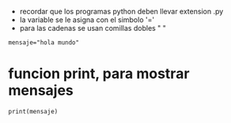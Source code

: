 - recordar que los programas python deben llevar extension .py
- la variable se le asigna con el simbolo '='
- para las cadenas se usan comillas dobles " "

```
mensaje="hola mundo"
```

# funcion print, para mostrar mensajes

```
print(mensaje)
```
